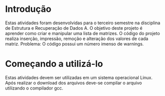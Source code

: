 # Introdução

Estas atividades foram desenvolvidas para o terceiro semestre na disciplina de Estrutura e Recuperação de Dados A.
O objetivo deste projeto é aprender como criar e manipular uma lista de matrizes.
O código do projeto realiza inserção, impressão, remoção e alteração dos valores de cada matriz.
Problema: O código possui um número imenso de warnings.

# Começando a utilizá-lo

Estas atividades devem ser utilizadas em um sistema operacional Linux.
Após realizar o download dos arquivos deve-se compilar o arquivo utilizando o compilador gcc.
